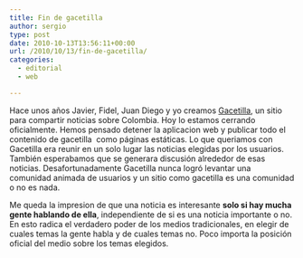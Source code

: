 ```yaml
---
title: Fin de gacetilla
author: sergio
type: post
date: 2010-10-13T13:56:11+00:00
url: /2010/10/13/fin-de-gacetilla/
categories:
  - editorial
  - web

---
```

Hace unos años Javier, Fidel, Juan Diego y yo creamos [Gacetilla][1], un sitio para compartir noticias sobre Colombia. Hoy lo estamos cerrando oficialmente. Hemos pensado detener la aplicacion web y publicar todo el contenido de gacetilla  como páginas estáticas. Lo que queriamos con Gacetilla era reunir en un solo lugar las noticias elegidas por los usuarios. También esperabamos que se generara discusión alrededor de esas noticias. Desafortunadamente Gacetilla nunca logró levantar una comunidad animada de usuarios y un sitio como gacetilla es una comunidad o no es nada.

Me queda la impresion de que una noticia es interesante **solo si hay mucha gente hablando de ella**, independiente de si es una noticia importante o no. En esto radica el verdadero poder de los medios tradicionales, en elegir de cuales temas la gente habla y de cuales temas no. Poco importa la posición oficial del medio sobre los temas elegidos.

 [1]: http://colombia.gacetilla.org "gacetilla"
